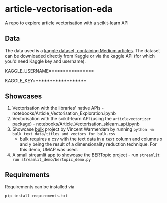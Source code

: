 # article-vectorisation-eda
A repo to explore article vectorisation with a scikit-learn API

## Data

The data used is a [kaggle dataset, containing Medium articles](https://www.kaggle.com/datasets/fabiochiusano/medium-articles). The dataset can be downloaded directly from Kaggle or via the kaggle API (for which you'd need Kaggle key and username).

KAGGLE_USERNAME=***************

KAGGLE_KEY=******************

## Showcases

1. Vectorisation with the libraries' native APIs - notebooks/Article_Vectorisation_Exploration.ipynb
2. Vectorisation with the scikit-learn API (using the `articlevectorizer` package) - notebooks/Article_Vectorisation_sklearn_api.ipynb
3. Showcase [bulk](https://github.com/koaning/bulk) project by Vincent Warmerdam by running `python -m bulk text data/titles_and_vectors_for_bulk.csv`
    - bulk requires a csv with the text data in a `text` column and columns x and y being the result of a dimensionality reduction technique. For this demo, UMAP was used.
4. A small streamlit app to showcase the BERTopic project - run `streamlit run streamlit_demo/bertopic_demo.py`


## Requirements

Requirements can be installed via 
```
pip install requirements.txt
```
